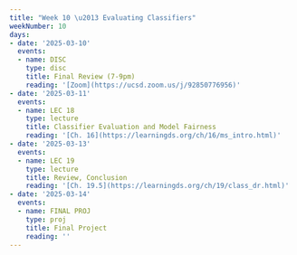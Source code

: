 ```yaml
---
title: "Week 10 \u2013 Evaluating Classifiers"
weekNumber: 10
days:
- date: '2025-03-10'
  events:
  - name: DISC 
    type: disc
    title: Final Review (7-9pm)
    reading: '[Zoom](https://ucsd.zoom.us/j/92850776956)'
- date: '2025-03-11'
  events:
  - name: LEC 18
    type: lecture
    title: Classifier Evaluation and Model Fairness
    reading: '[Ch. 16](https://learningds.org/ch/16/ms_intro.html)'
- date: '2025-03-13'
  events:
  - name: LEC 19
    type: lecture
    title: Review, Conclusion
    reading: '[Ch. 19.5](https://learningds.org/ch/19/class_dr.html)'
- date: '2025-03-14'
  events:
  - name: FINAL PROJ
    type: proj
    title: Final Project
    reading: ''
---
```

